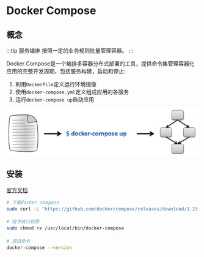 # Docker Compose


## 概念

:::tip 服务编排
按照一定的业务规则批量管理容器。
:::

Docker Compose是一个编排多容器分布式部署的工具，提供命令集管理容器化应用的完整开发周期，包括服务构建，启动和停止:

1. 利用`Dockerfile`定义运行环境镜像
2. 使用`docker-compose.yml`定义组成应用的各服务
3. 运行`docker-compose up`启动应用

![docker-compose](/docker-compose.png)


## 安装

[官方文档](https://docs.docker.com/compose/install/)

```bash
# 下载docker-compose
sudo curl -L "https://github.com/docker/compose/releases/download/1.23.2/docker-compose-$(uname -s)-$(uname -m)" -o /usr/local/bin/docker-compose

# 给予执行权限
sudo chmod +x /usr/local/bin/docker-compose

# 测试命令
docker-compose --version
```
